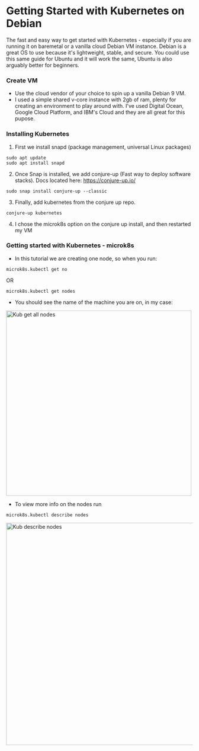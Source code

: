 # Getting Started with Kubernetes on Debian

The fast and easy way to get started with Kubernetes - especially if you are running it on baremetal or a vanilla cloud Debian VM instance.  Debian is a great OS to use because it's lightweight, stable, and secure.  You could use this same guide for Ubuntu and it will work the same, Ubuntu is also arguably better for beginners.

### Create VM

- Use the cloud vendor of your choice to spin up a vanilla Debian 9 VM.
- I used a simple shared v-core instance with 2gb of ram, plenty for creating an environment to play around with.  I've used Digital Ocean, Google Cloud Platform, and IBM's Cloud and they are all great for this pupose. 

### Installing Kubernetes

1. First we install snapd (package management, universal Linux packages)
```
sudo apt update
sudo apt install snapd
```
2. Once Snap is installed, we add conjure-up (Fast way to deploy software stacks). Docs located here: https://conjure-up.io/
```
sudo snap install conjure-up --classic
```
3. Finally, add kubernetes from the conjure up repo.
```
conjure-up kubernetes
```
4. I chose the microk8s option on the conjure up install, and then restarted my VM

### Getting started with Kubernetes - microk8s

- In this tutorial we are creating one node, so when you run:
```
microk8s.kubectl get no
```
OR

```
microk8s.kubectl get nodes
```

- You should see the name of the machine you are on, in my case: 

<img alt="Kub get all nodes" src="https://github.com/kyleziegler/KubernetesGettingStarted/blob/master/img/get_nodes.png" width="500px"/> 

- To view more info on the nodes run 
```
microk8s.kubectl describe nodes
```
<img alt="Kub describe nodes" src="https://github.com/kyleziegler/KubernetesGettingStarted/blob/master/img/describe.png" width="600px"/> 

